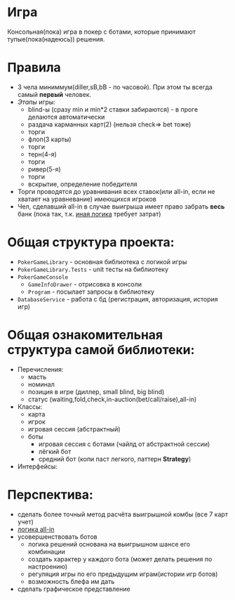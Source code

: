 Игра
======
Консольная(пока) игра в покер с ботами, которые принимают тупые(пока(надеюсь)) решения.


Правила
======
+ 3 чела миниммум(diller,sB,bB - по часовой). При этом ты всегда самый __первый__ человек.
+ _Этапы_ игры:
  + blind-ы (сразу min и min*2 ставки забираются) - в проге делаются автоматически
  + раздача карманных карт(2) (нельзя check=> bet тоже)
  + торги
  + флоп(3 карты)
  + торги
  + терн(4-я)
  + торги
  + ривер(5-я)
  + торги
  + вскрытие, определение победителя
+ Торги проводятся до уравнивания всех ставок(или all-in, если не хватает на уравневание) имеющихся игроков
+ Чел, сделавший all-in в случае выигрыша имеет право забрать __весь__ банк (пока так, т.к. [иная логика](https://pokeristby.ru/baza-znaniy/voprosy-po-pravilam-pokera-ot-novichkov-post-384/) требует затрат)


Общая структура проекта:
======
+ `PokerGameLibrary` - основная библиотека с логикой игры 
+ `PokerGameLibrary.Tests` - unit тесты на библиотеку
+ `PokerGameConsole`
  + `GameInfoDrawer` - отрисовка в консоли
  + `Program` - посылает запросы в библиотеку
+ `DatabaseService` - работа с бд (регистрация, авторизация, история игр)


Общая ознакомительная структура самой __библиотеки__:
======
+ Перечисления: 
  + масть
  + номинал
  + позиция в игре (диллер, small blind, big blind)
  + статус (waiting,fold,check,in-auction(bet/call/raise),all-in)
+ Классы:
  + карта 
  + игрок
  + игровая сессия (абстрактный)
  + боты
    + игровая сессия с ботами (чайлд от абстрактной сессии)
	+ лёгкий бот
	+ средний бот (копи паст легкого, паттерн __Strategy__)
+ Интерфейсы: 


Перспектива:
======
+ сделать более точный метод расчёта выигрышной комбы (все 7 карт учет)
+ [логика all-in](https://pokeristby.ru/baza-znaniy/voprosy-po-pravilam-pokera-ot-novichkov-post-384/)
+ усовершенствовать ботов
  + логика решений основана на выигрышном шансе его комбинации
  + создать характер у каждого бота (может делать решения по настроению)
  + регуляция игры по его предыдущим играм(истории игр ботов)
  + возможность блефа им дать
+ сделать графическое представление